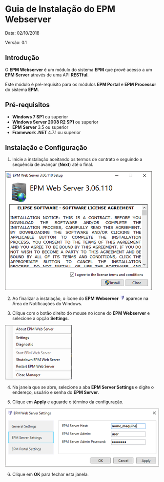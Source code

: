 # Guia de Instalação do EPM Webserver

Data: 02/10/2018

Versão: 0.1

## Introdução

O **EPM Webserver** é um módulo do sistema **EPM** que provê acesso a um **EPM Server** através de uma API **RESTful**.

Este módulo é pré-requisito para os módulos **EPM Portal** e **EPM Processor** do sistema **EPM**.

## Pré-requisitos

+ **Windows 7 SP1** ou superior
+ **Windows Server 2008 R2 SP1** ou superior
+ **EPM Server** 3.5 ou superior
+ **Framework .NET** 4.7.1 ou superior

## Instalação e Configuração

1. Inicie a instalação aceitando os termos de contrato e seguindo a sequência de avançar (**Next**) até o final.

![instalacao1](images/webserver_instalacao1.PNG "Instalador do EPM Webserver")

2. Ao finalizar a instalação, o ícone do **EPM Webserver** ![epm webserver icon](./images/webserver_icon.PNG "EPM Webserver") aparece na Área de Notificações do Windows.

3. Clique com o botão direito do mouse no ícone do **EPM Webserver** e selecione a opção **Settings**.

![abrir Settings](images/webserver_menu.PNG "Menu contextual do EPM Webserver")

4. Na janela que se abre, selecione a aba **EPM Server Settings** e digite o endereço, usuário e senha do **EPM Server**.

5. Clique em **Apply** e aguarde o término da configuração.

![EPM Server Settings](images/webserver_configuracao.PNG "Aba EPM Server Settings")

6. Clique em **OK** para fechar esta janela.
